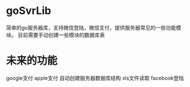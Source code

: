 # goSvrLib
简单的go服务器库，支持微信登陆，微信支付，提供服务器常见的一些功能模块。
目前需要手动创建一些模块的数据库表
# 未来的功能
google支付
apple支付
自动创建服务器数据库结构
xls文件读取
facebook登陆
